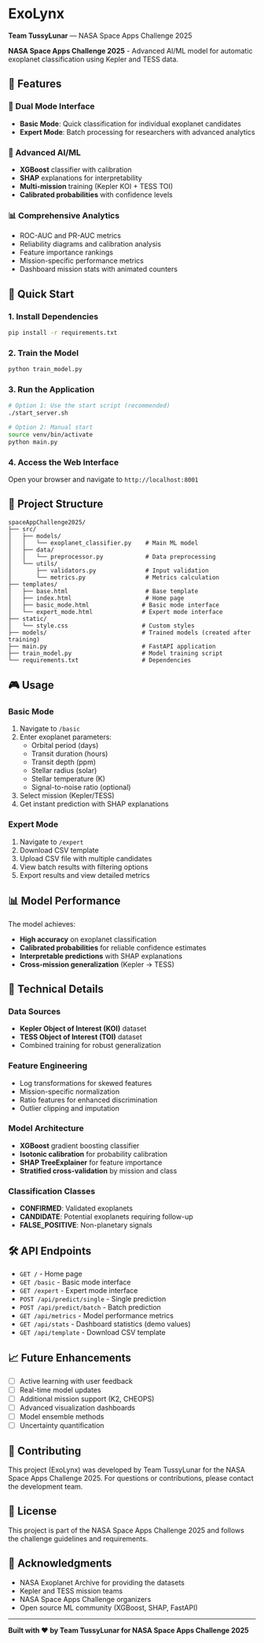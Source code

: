 # ExoLynx

**Team TussyLunar** — NASA Space Apps Challenge 2025

**NASA Space Apps Challenge 2025** - Advanced AI/ML model for automatic exoplanet classification using Kepler and TESS data.

## 🌟 Features

### 🎯 Dual Mode Interface
- **Basic Mode**: Quick classification for individual exoplanet candidates
- **Expert Mode**: Batch processing for researchers with advanced analytics

### 🤖 Advanced AI/ML
- **XGBoost** classifier with calibration
- **SHAP** explanations for interpretability
- **Multi-mission** training (Kepler KOI + TESS TOI)
- **Calibrated probabilities** with confidence levels

### 📊 Comprehensive Analytics
- ROC-AUC and PR-AUC metrics
- Reliability diagrams and calibration analysis
- Feature importance rankings
- Mission-specific performance metrics
 - Dashboard mission stats with animated counters

## 🚀 Quick Start

### 1. Install Dependencies
```bash
pip install -r requirements.txt
```

### 2. Train the Model
```bash
python train_model.py
```

### 3. Run the Application
```bash
# Option 1: Use the start script (recommended)
./start_server.sh

# Option 2: Manual start
source venv/bin/activate
python main.py
```

### 4. Access the Web Interface
Open your browser and navigate to `http://localhost:8001`

## 📁 Project Structure

```
spaceAppChallenge2025/
├── src/
│   ├── models/
│   │   └── exoplanet_classifier.py    # Main ML model
│   ├── data/
│   │   └── preprocessor.py            # Data preprocessing
│   └── utils/
│       ├── validators.py              # Input validation
│       └── metrics.py                 # Metrics calculation
├── templates/
│   ├── base.html                      # Base template
│   ├── index.html                     # Home page
│   ├── basic_mode.html               # Basic mode interface
│   └── expert_mode.html              # Expert mode interface
├── static/
│   └── style.css                     # Custom styles
├── models/                           # Trained models (created after training)
├── main.py                           # FastAPI application
├── train_model.py                    # Model training script
└── requirements.txt                  # Dependencies
```

## 🎮 Usage

### Basic Mode
1. Navigate to `/basic`
2. Enter exoplanet parameters:
   - Orbital period (days)
   - Transit duration (hours)
   - Transit depth (ppm)
   - Stellar radius (solar)
   - Stellar temperature (K)
   - Signal-to-noise ratio (optional)
3. Select mission (Kepler/TESS)
4. Get instant prediction with SHAP explanations

### Expert Mode
1. Navigate to `/expert`
2. Download CSV template
3. Upload CSV file with multiple candidates
4. View batch results with filtering options
5. Export results and view detailed metrics

## 📊 Model Performance

The model achieves:
- **High accuracy** on exoplanet classification
- **Calibrated probabilities** for reliable confidence estimates
- **Interpretable predictions** with SHAP explanations
- **Cross-mission generalization** (Kepler → TESS)

## 🔬 Technical Details

### Data Sources
- **Kepler Object of Interest (KOI)** dataset
- **TESS Object of Interest (TOI)** dataset
- Combined training for robust generalization

### Feature Engineering
- Log transformations for skewed features
- Mission-specific normalization
- Ratio features for enhanced discrimination
- Outlier clipping and imputation

### Model Architecture
- **XGBoost** gradient boosting classifier
- **Isotonic calibration** for probability calibration
- **SHAP TreeExplainer** for feature importance
- **Stratified cross-validation** by mission and class

### Classification Classes
- **CONFIRMED**: Validated exoplanets
- **CANDIDATE**: Potential exoplanets requiring follow-up
- **FALSE_POSITIVE**: Non-planetary signals

## 🛠️ API Endpoints

- `GET /` - Home page
- `GET /basic` - Basic mode interface
- `GET /expert` - Expert mode interface
- `POST /api/predict/single` - Single prediction
- `POST /api/predict/batch` - Batch prediction
- `GET /api/metrics` - Model performance metrics
- `GET /api/stats` - Dashboard statistics (demo values)
- `GET /api/template` - Download CSV template

## 📈 Future Enhancements

- [ ] Active learning with user feedback
- [ ] Real-time model updates
- [ ] Additional mission support (K2, CHEOPS)
- [ ] Advanced visualization dashboards
- [ ] Model ensemble methods
- [ ] Uncertainty quantification

## 🤝 Contributing

This project (ExoLynx) was developed by Team TussyLunar for the NASA Space Apps Challenge 2025. For questions or contributions, please contact the development team.

## 📄 License

This project is part of the NASA Space Apps Challenge 2025 and follows the challenge guidelines and requirements.

## 🙏 Acknowledgments

- NASA Exoplanet Archive for providing the datasets
- Kepler and TESS mission teams
- NASA Space Apps Challenge organizers
- Open source ML community (XGBoost, SHAP, FastAPI)

---

**Built with ❤️ by Team TussyLunar for NASA Space Apps Challenge 2025**
